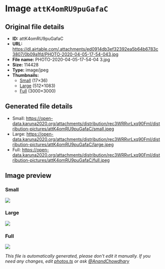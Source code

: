 # Image `attK4omRU9puGafaC`

## Original file details

- **ID:** attK4omRU9puGafaC
- **URL:** https://dl.airtable.com/.attachments/ed0914db3ef32392ea5b64b6783c3807/0b09a1fd/PHOTO-2020-04-05-17-54-043.jpg
- **File name:** PHOTO-2020-04-05-17-54-04 3.jpg
- **Size:** 114428
- **Type:** image/jpeg
- **Thumbnails:**
  - [Small](https://dl.airtable.com/.attachmentThumbnails/04c34b4555b6685583c24c3f2bcbbd28/6f33bbb6) (17×36)
  - [Large](https://dl.airtable.com/.attachmentThumbnails/c1f5c3f1322ab2f7dfbbe28859709a5f/d3d397e6) (512×1083)
  - [Full](https://dl.airtable.com/.attachmentThumbnails/4ae2312410406f273d5047700b0e1e9e/74234c8e) (3000×3000)

## Generated file details

- Small: https://open-data.karuna2020.org/attachments/distribution/rec3WRRvrLxq90FmI/distribution-pictures/attK4omRU9puGafaC/small.jpeg
- Large: https://open-data.karuna2020.org/attachments/distribution/rec3WRRvrLxq90FmI/distribution-pictures/attK4omRU9puGafaC/large.jpeg
- Full: https://open-data.karuna2020.org/attachments/distribution/rec3WRRvrLxq90FmI/distribution-pictures/attK4omRU9puGafaC/full.jpeg

## Image preview

### Small

![](https://open-data.karuna2020.org/attachments/distribution/rec3WRRvrLxq90FmI/distribution-pictures/attK4omRU9puGafaC/small.jpeg)

### Large

![](https://open-data.karuna2020.org/attachments/distribution/rec3WRRvrLxq90FmI/distribution-pictures/attK4omRU9puGafaC/large.jpeg)

### Full

![](https://open-data.karuna2020.org/attachments/distribution/rec3WRRvrLxq90FmI/distribution-pictures/attK4omRU9puGafaC/full.jpeg)

_This file is automatically generated, please don't edit it manually. If you need any changes, edit [photos.ts](/photos.ts) or ask [@AnandChowdhary](https://github.com/AnandChowdhary)_
